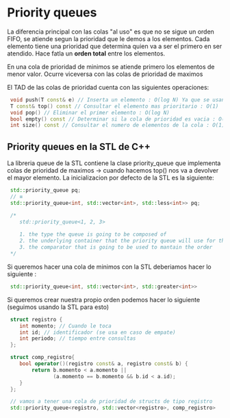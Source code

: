 # Priority queues

La diferencia principal con las colas "al uso" es que no se sigue un orden FIFO, se atiende segun la prioridad que le demos a los elementos. Cada elemento tiene una prioridad que determina quien va a ser el primero en ser atendido. Hace fatla un **orden total** entre los elementos.

En una cola de prioridad de minimos se atiende primero los elementos de menor valor. Ocurre viceversa con las colas de prioridad de maximos

El TAD de las colas de prioridad cuenta con las siguientes operaciones:

``` c++
 void push(T const& e) // Inserta un elemento : O(log N) Ya que se usan monticulo binarios para codificar las colas de prioridad
 T const& top() const // Consultar el elemento mas prioritario : O(1)
 void pop() // Eliminar el primer elemento : O(log N)
 bool empty() const // Determinar si la cola de prioridad es vacia : O(1)
 int size() const // Consultar el numero de elementos de la cola : O(1)
```

## Priority queues en la STL de C++

La libreria queue de la STL contiene la clase priority_queue que implementa colas de prioridad de maximos -> cuando hacemos top() nos va a devolver el mayor elemento. La inicializacion por defecto de la STL es la siguiente:

``` c++
 std::priority_queue pq;
 // ≡
 std::priority_queue<int, std::vector<int>, std::less<int>> pq;

 /* 
    std::priority_queue<1, 2, 3>
    
    1. the type the queue is going to be composed of
    2. the underlying container that the priority queue will use for the elements
    3. the comparator that is going to be used to mantain the order
 */

```

Si queremos hacer una cola de minimos con la STL deberiamos hacer lo siguiente : 

``` c++
 std::priority_queue<int, std::vector<int>, std::greater<int>>
```

Si queremos crear nuestra propio orden podemos hacer lo siguiente (seguimos usando la STL para esto)

``` c++
 struct registro {
    int momento; // Cuando le toca
    int id; // identificador (se usa en caso de empate)
    int periodo; // tiempo entre consultas
 };

 struct comp_registro{
    bool operator()(registro const& a, registro const& b) {
        return b.momento < a.momento ||
               (a.momento == b.momento && b.id < a.id);
    }
 };

 // vamos a tener una cola de prioridad de structs de tipo registro
 std::priority_queue<registro, std::vector<registro>, comp_registro>
```
